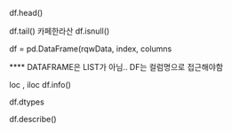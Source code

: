 df.head()


df.tail()
카페한라산
df.isnull()



df = pd.DataFrame(rqwData, index, columns



**** DATAFRAME은 LIST가 아님..
DF는 컬럼명으로 접근해야함


loc , iloc
df.info()


df.dtypes

df.describe()

